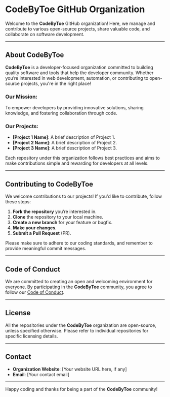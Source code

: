 # CodeByToe GitHub Organization

Welcome to the **CodeByToe** GitHub organization! Here, we manage and contribute to various open-source projects, share valuable code, and collaborate on software development.

---

## About CodeByToe

**CodeByToe** is a developer-focused organization committed to building quality software and tools that help the developer community. Whether you’re interested in web development, automation, or contributing to open-source projects, you're in the right place!

### Our Mission:
To empower developers by providing innovative solutions, sharing knowledge, and fostering collaboration through code.

### Our Projects:
- **[Project 1 Name]**: A brief description of Project 1.
- **[Project 2 Name]**: A brief description of Project 2.
- **[Project 3 Name]**: A brief description of Project 3.

Each repository under this organization follows best practices and aims to make contributions simple and rewarding for developers at all levels.

---

## Contributing to CodeByToe

We welcome contributions to our projects! If you'd like to contribute, follow these steps:

1. **Fork the repository** you’re interested in.
2. **Clone** the repository to your local machine.
3. **Create a new branch** for your feature or bugfix.
4. **Make your changes**.
5. **Submit a Pull Request** (PR).

Please make sure to adhere to our coding standards, and remember to provide meaningful commit messages.

---

## Code of Conduct

We are committed to creating an open and welcoming environment for everyone. By participating in the **CodeByToe** community, you agree to follow our [Code of Conduct](link_to_code_of_conduct).

---

## License

All the repositories under the **CodeByToe** organization are open-source, unless specified otherwise. Please refer to individual repositories for specific licensing details.

---

## Contact

- **Organization Website**: [Your website URL here, if any]
- **Email**: [Your contact email]

---

Happy coding and thanks for being a part of the **CodeByToe** community!

